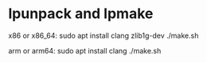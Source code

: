 # lpunpack and lpmake

x86 or x86_64:
sudo apt install clang zlib1g-dev
./make.sh


arm or arm64:
sudo apt install clang
./make.sh

